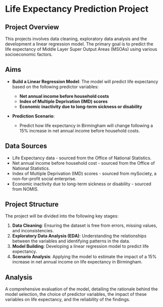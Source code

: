 # Life Expectancy Prediction Project

## Project Overview

This projects involves data cleaning, exploratory data analysis and the development a linear regression model. The primary goal is to predict the life expectancy of Middle Layer Super Output Areas (MSOAs) using various socioeconomic factors.

## Aims

- **Build a Linear Regression Model**: The model will predict life expectancy based on the following predictor variables:
  - **Net annual income before household costs** 
  - **Index of Multiple Deprivation (IMD) scores** 
  - **Economic inactivity due to long-term sickness or disability**

- **Prediction Scenario**: 
  - Predict how life expectancy in Birmingham will change following a 15% increase in net annual income before household costs.

## Data Sources
- Life Expectancy data - sourced from the Office of National Statistics.
- Net annual income before household cost - sourced from the Office of National Statistics.
- Index of Multiple Deprivation (IMD) scores - sourced from mySociety, a non-for-profit social enterprise.
- Economic inactivity due to long-term sickness or disability - sourced from NOMIS.

## Project Structure

The project will be divided into the following key stages:

1. **Data Cleaning**: Ensuring the dataset is free from errors, missing values, and inconsistencies.
2. **Exploratory Data Analysis (EDA)**: Understanding the relationships between the variables and identifying patterns in the data.
3. **Model Building**: Developing a linear regression model to predict life expectancy.
4. **Scenario Analysis**: Applying the model to estimate the impact of a 15% increase in net annual income on life expectancy in Birmingham.

## Analysis
A comprehensive evaluation of the model, detailing the rationale behind the model selection, the choice of predictor variables, the impact of these variables on life expectancy, and the reliability of the findings.
